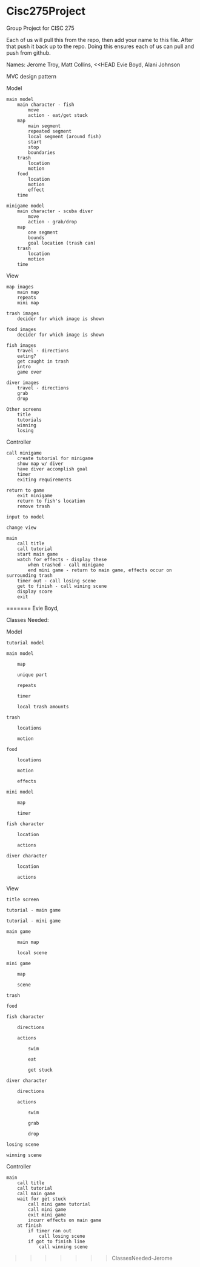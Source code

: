 # Cisc275Project
Group Project for CISC 275

Each of us will pull this from the repo, then add your name to this file.
After that push it back up to the repo.  Doing this ensures each of us can pull and push from github.

Names:
Jerome Troy,
Matt Collins,
<<HEAD
Evie Boyd,
Alani Johnson




MVC design pattern

Model

    main model
        main character - fish
            move
            action - eat/get stuck
        map
            main segment
            repeated segment
            local segment (around fish)
            start
            stop
            boundaries
        trash
            location
            motion
        food
            location
            motion
            effect
        time

    minigame model
        main character - scuba diver
            move
            action - grab/drop
        map
            one segment
            bounds
            goal location (trash can)
        trash
            location
            motion
        time
    
View
    
    map images
        main map
        repeats
        mini map
    
    trash images
        decider for which image is shown
    
    food images
        decider for which image is shown
    
    fish images
        travel - directions
        eating?
        get caught in trash
        intro
        game over
    
    diver images
        travel - directions
        grab
        drop
    
    Other screens
        title
        tutorials
        winning
        losing

Controller

    call minigame
        create tutorial for minigame
        show map w/ diver
        have diver accomplish goal
        timer
        exiting requirements
    
    return to game
        exit minigame
        return to fish's location
        remove trash
    
    input to model
    
    change view
    
    main
        call title
        call tutorial
        start main game
        watch for effects - display these
            when trashed - call minigame
            end mini game - return to main game, effects occur on surrounding trash
        timer out - call losing scene
        get to finish - call wining scene
        display score
        exit

    
=======
Evie Boyd,



Classes Needed:

Model

    tutorial model

    main model

        map

        unique part

        repeats

        timer

        local trash amounts

    trash

        locations

        motion

    food 

        locations

        motion

        effects

    mini model

        map

        timer

    fish character

        location

        actions

    diver character

        location

        actions
        
        
    

View

    title screen

    tutorial - main game

    tutorial - mini game

    main game

        main map

        local scene

    mini game

        map

        scene

    trash

    food

    fish character

        directions

        actions

            swim

            eat

            get stuck

    diver character

        directions

        actions

            swim

            grab

            drop

    losing scene

    winning scene

    


Controller

    main
        call title
        call tutorial
        call main game
        wait for get stuck 
            call mini game tutorial
            call mini game
            exit mini game
            incurr effects on main game
        at finish
            if timer ran out   
                call losing scene
            if got to finish line
                call winning scene
        
>>>>>>> ClassesNeeded-Jerome
